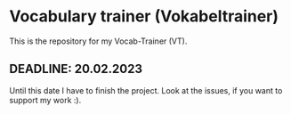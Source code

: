 # Vocabulary trainer (Vokabeltrainer)

This is the repository for my Vocab-Trainer (VT). 

## DEADLINE: 20.02.2023

Until this date I have to finish the project. Look at the issues, if you want to support my work :).
